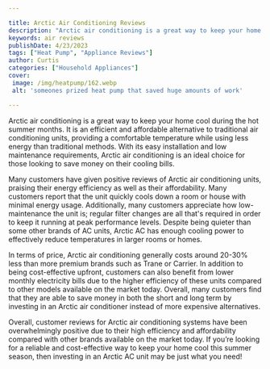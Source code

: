 ```yaml
---

title: Arctic Air Conditioning Reviews
description: "Arctic air conditioning is a great way to keep your home cool during the hot summer months. It is an efficient and affordable alte...see more detail"
keywords: air reviews
publishDate: 4/23/2023
tags: ["Heat Pump", "Appliance Reviews"]
author: Curtis
categories: ["Household Appliances"]
cover: 
 image: /img/heatpump/162.webp
 alt: 'someones prized heat pump that saved huge amounts of work'

---
```


Arctic air conditioning is a great way to keep your home cool during the hot summer months. It is an efficient and affordable alternative to traditional air conditioning units, providing a comfortable temperature while using less energy than traditional methods. With its easy installation and low maintenance requirements, Arctic air conditioning is an ideal choice for those looking to save money on their cooling bills.

Many customers have given positive reviews of Arctic air conditioning units, praising their energy efficiency as well as their affordability. Many customers report that the unit quickly cools down a room or house with minimal energy usage. Additionally, many customers appreciate how low-maintenance the unit is; regular filter changes are all that's required in order to keep it running at peak performance levels. Despite being quieter than some other brands of AC units, Arctic AC has enough cooling power to effectively reduce temperatures in larger rooms or homes.

In terms of price, Arctic air conditioning generally costs around 20-30% less than more premium brands such as Trane or Carrier. In addition to being cost-effective upfront, customers can also benefit from lower monthly electricity bills due to the higher efficiency of these units compared to other models available on the market today. Overall, many customers find that they are able to save money in both the short and long term by investing in an Arctic air conditioner instead of more expensive alternatives.

Overall, customer reviews for Arctic air conditioning systems have been overwhelmingly positive due to their high efficiency and affordability compared with other brands available on the market today. If you’re looking for a reliable and cost-effective way to keep your home cool this summer season, then investing in an Arctic AC unit may be just what you need!
